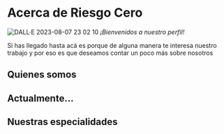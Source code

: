 # Acerca de Riesgo Cero 

    
   
![DALL·E 2023-08-07 23 02 10](https://github.com/RCProyect/RCProyect/assets/141697068/a8a04f89-a203-48ea-af2d-27fc3ce22e43) _¡Bienvenidos a nuestro perfil!_

Si has llegado hasta acá es porque de alguna manera te interesa nuestro trabajo y por eso es que deseamos contar un poco más sobre nosotros
## Quienes somos

## Actualmente... 

## Nuestras especialidades
